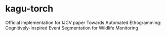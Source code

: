 # kagu-torch
Official implementation for IJCV paper Towards Automated Ethogramming: Cognitively-Inspired Event Segmentation for Wildlife Monitoring

